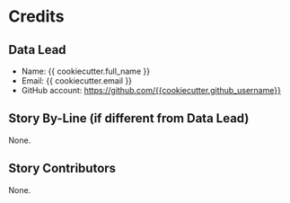 Credits
=======

Data Lead
----------------

* Name: {{ cookiecutter.full_name }}
* Email: {{ cookiecutter.email }}
* GitHub account: https://github.com/{{cookiecutter.github_username}}



Story By-Line (if different from Data Lead)
-----

None.



Story Contributors
------------

None.
